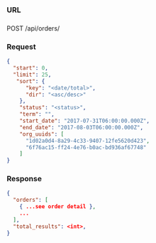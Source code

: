 ### URL

###

POST /api/orders/

### Request

```json
{
  "start": 0,
  "limit": 25,
   "sort": {
      "key": "<date/total>",
      "dir": "<asc/desc>"
    },
    "status": "<status>",
    "term": "",
    "start_date": "2017-07-31T06:00:00.000Z",
    "end_date": "2017-08-03T06:00:00.000Z",
    "org_uuids": [
      "1d02a0d4-8a29-4c33-9407-12fe5620d423",
      "6f76ac15-ff24-4e76-b0ac-bd936af67748"
    ]
}
```

### Response

```json
{
  "orders": [
    { ...see order detail },
    ...
  ],
  "total_results": <int>,
}
```

